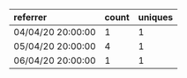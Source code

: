 | referrer          | count | uniques |
| :---------------- | :---- | :------ |
| 04/04/20 20:00:00 | 1     | 1       |
| 05/04/20 20:00:00 | 4     | 1       |
| 06/04/20 20:00:00 | 1     | 1       |